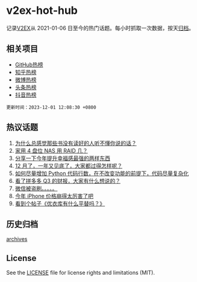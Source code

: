 # v2ex-hot-hub

 记录[V2EX](https://www.v2ex.com/)从 2021-01-06 日至今的热门话题。每小时抓取一次数据，按天[归档](archives)。
 
 ## 相关项目

- [GitHub热榜](https://github.com/snaildev/github-hot-hub)
- [知乎热榜](https://github.com/snaildev/zhihu-hot-hub)
- [微博热榜](https://github.com/snaildev/weibo-hot-hub)
- [头条热榜](https://github.com/snaildev/toutiao-hot-hub)
- [抖音热榜](https://github.com/snaildev/douyin-hot-hub)


 `更新时间：2023-12-01 12:08:30 +0800`

## 热议话题

1. [为什么总感觉那些书没有读好的人听不懂你说的话？](https://www.v2ex.com/t/996654)
1. [家用 4 盘位 NAS 用 RAID 几？](https://www.v2ex.com/t/996537)
1. [分享一下今年提升幸福感最强的两样东西](https://www.v2ex.com/t/996539)
1. [12 月了，一年又见底了，大家都过得怎样呢？](https://www.v2ex.com/t/996699)
1. [如何尽量增加 Python 代码行数，在不改变功能的前提下，代码尽量复杂化](https://www.v2ex.com/t/996546)
1. [看了拼多多 Q3 的财报，大家有什么想说的？](https://www.v2ex.com/t/996619)
1. [微信被盗刷。。。。。](https://www.v2ex.com/t/996764)
1. [今年 iPhone 价格崩得太厉害了吧](https://www.v2ex.com/t/996664)
1. [看到个帖子《优衣库有什么平替吗？》](https://www.v2ex.com/t/996627)

## 历史归档

[archives](archives)

## License

See the [LICENSE](LICENSE) file for license rights and limitations (MIT).
